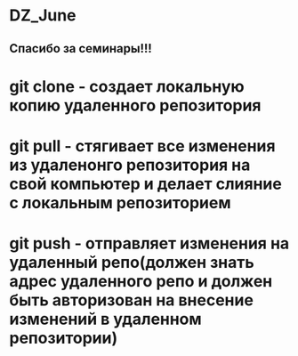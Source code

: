 # DZ_June

## Спасибо за семинары!!!

# git clone - создает локальную копию удаленного репозитория

# git pull - стягивает все изменения из удаленонго репозитория на свой компьютер и делает слияние с локальным репозиторием

# git push - отправляет изменения на удаленный репо(должен знать адрес удаленного репо и должен быть авторизован на внесение изменений в удаленном репозитории)
